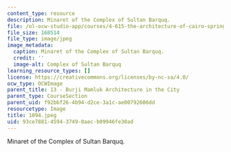 ```yaml
---
content_type: resource
description: Minaret of the Complex of Sultan Barquq.
file: /ol-ocw-studio-app/courses/4-615-the-architecture-of-cairo-spring-2002/93ce7881459437490aecb09946fe30ad_1094.jpeg
file_size: 168514
file_type: image/jpeg
image_metadata:
  caption: Minaret of the Complex of Sultan Barquq.
  credit: ''
  image-alt: Complex of Sultan Barquq
learning_resource_types: []
license: https://creativecommons.org/licenses/by-nc-sa/4.0/
ocw_type: OCWImage
parent_title: 13 - Burji Mamluk Architecture in the City
parent_type: CourseSection
parent_uid: f92bbf26-4b94-d2ce-3a1c-ae00792606dd
resourcetype: Image
title: 1094.jpeg
uid: 93ce7881-4594-3749-0aec-b09946fe30ad
---
```

Minaret of the Complex of Sultan Barquq.
